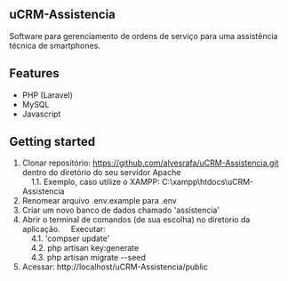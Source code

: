 ## uCRM-Assistencia
Software para gerenciamento de ordens de serviço para uma assistência técnica de smartphones.

## Features
- PHP (Laravel)
- MySQL
- Javascript

## Getting started
1. Clonar repositório: https://github.com/alvesrafa/uCRM-Assistencia.git dentro do diretório do seu servidor Apache <br>
&nbsp;&nbsp;&nbsp;&nbsp;1.1. Exemplo, caso utilize o XAMPP:  C:\xampp\htdocs\uCRM-Assistencia 
2. Renomear arquivo .env.example para .env 
3. Criar um novo banco de dados chamado 'assistencia' 
4. Abrir o terminal de comandos (de sua escolha) no diretorio da aplicação. 
&nbsp;&nbsp;&nbsp;&nbsp;Executar: <br>
&nbsp;&nbsp;&nbsp;&nbsp;4.1. 'compser update' <br>
&nbsp;&nbsp;&nbsp;&nbsp;4.2. php artisan key:generate <br>
&nbsp;&nbsp;&nbsp;&nbsp;4.3. php artisan migrate --seed <br>
5. Acessar: http://localhost/uCRM-Assistencia/public 
